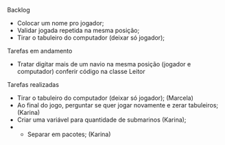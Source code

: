 Backlog
- Colocar um nome pro jogador;
- Validar jogada repetida na mesma posição;
- Tirar o tabuleiro do computador (deixar só jogador);

Tarefas em andamento
- Tratar digitar mais de um navio na mesma posição (jogador e computador)
conferir código na classe Leitor

Tarefas realizadas
- Tirar o tabuleiro do computador (deixar só jogador); (Marcela)
- Ao final do jogo, perguntar se quer jogar novamente e zerar tabuleiros; (Karina)
- Criar uma variável para quantidade de submarinos (Karina);
- - Separar em pacotes; (Karina)